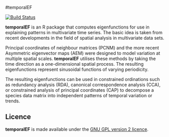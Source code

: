 #temporalEF

[![Build Status](https://travis-ci.org/gavinsimpson/temporalEF.svg?branch=master)](https://travis-ci.org/gavinsimpson/temporalEF)

**temporalEF** is an R package that computes eigenfunctions for use in
explaining patterns in multivariate time series. The basic idea is taken
from recent developments in the field of spatial analysis in multivariate
data sets.

Principal coordinates of neighbour matrices (PCNM) and the more recent
Asymmetric eigenvector maps (AEM) were designed to model variation at
multiple spatial scales. **temporalEF** utilises these methods by taking
the time direction as a one-dimensional spatial process. The resulting
eigenfunctions represent sinusoidal functions of varying periodicity.

The resulting eigenfunctions can be used in constrained ordinations such
as redundancy analysis (RDA), canonical correspondence analysis (CCA),
or constrained analysis of principal coordinates (CAP) to decompose a
species data matrix into independent patterns of temporal variation or
trends.

## Licence

**temporalEF** is made available under the [GNU GPL version 2
licence](http://www.gnu.org/licenses/gpl-2.0.html).
